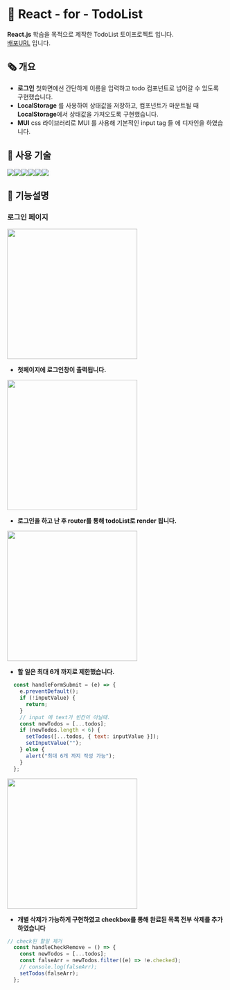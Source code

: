 # 📝 React - for - TodoList

**React.js** 학습을 목적으로 제작한 TodoList 토이프로젝트 입니다. <br>
<a href="https://gorhf9397.github.io/todo-react/">배포URL</a> 입니다.

## 🗞️ 개요

- **로그인** 첫화면에선 간단하게 이름을 입력하고 todo 컴포넌트로 넘어갈 수 있도록 구현했습니다.
- **LocalStorage** 를 사용하여 상태값을 저장하고, 컴포넌트가 마운트될 때 <br> **LocalStorage**에서 상태값을 가져오도록 구현했습니다.
- **MUI** css 라이브러리로 MUI 를 사용해 기본적인 input tag 들 에 디자인을 하였습니다.

## 🔧 사용 기술
<img src="https://img.shields.io/badge/React-61DAFB?style=for-the-badge&logo=React&logoColor=black"/><img src="https://img.shields.io/badge/ReactHookForm-EC5990?style=for-the-badge&logo=ReactHookForm&logoColor=black"/><img src="https://img.shields.io/badge/React Router-CA4245?style=for-the-badge&logo=React Router&logoColor=black"/><img src="https://img.shields.io/badge/JavaScript-F7DF1E?style=for-the-badge&logo=JavaScript&logoColor=black"/><img src="https://img.shields.io/badge/CSS3-1572B6?style=for-the-badge&logo=CSS3&logoColor=black"/><img src="https://img.shields.io/badge/MUI-007FFF?style=for-the-badge&logo=MUI&logoColor=black"/>

## 📌 기능설명

### 로그인 페이지

<img src="https://user-images.githubusercontent.com/108771927/220026574-d39eae35-6588-4a5c-aa87-06f626934fc2.JPG" width="300" height="300"/> <br>
- **첫페이지에 로그인창이 출력됩니다.**

<img src="https://user-images.githubusercontent.com/108771927/220026585-16e4f0e8-bedd-4492-b5a8-0562587b9e6a.JPG" width="300" height="300"/> <br>
- **로그인을 하고 난 후 router를 통해 todoList로 render 됩니다.**

<img src="https://user-images.githubusercontent.com/108771927/220031446-593a260a-c394-4c60-b6c6-e1d2e6b492ee.JPG" width="300" height="300"/> <br>

- **할 일은 최대 6개 까지로 제한했습니다.**

```JavaScript 
  const handleFormSubmit = (e) => {
    e.preventDefault();
    if (!inputValue) {
      return;
    }
    // input 에 text가 빈칸이 아닐때.
    const newTodos = [...todos];
    if (newTodos.length < 6) {
      setTodos([...todos, { text: inputValue }]);
      setInputValue("");
    } else {
      alert("최대 6개 까지 작성 가능");
    }
  };
```

<img src="https://user-images.githubusercontent.com/108771927/220031754-d48fa9a8-a82c-4198-81a4-7382025f366b.JPG" width="300" height="300"/>

- **개별 삭제가 가능하게 구현하였고 checkbox를 통해 완료된 목록 전부 삭제를 추가하였습니다**

```JavaScript
// check된 할일 제거
  const handleCheckRemove = () => {
    const newTodos = [...todos];
    const falseArr = newTodos.filter((e) => !e.checked);
    // console.log(falseArr);
    setTodos(falseArr);
  };
```
